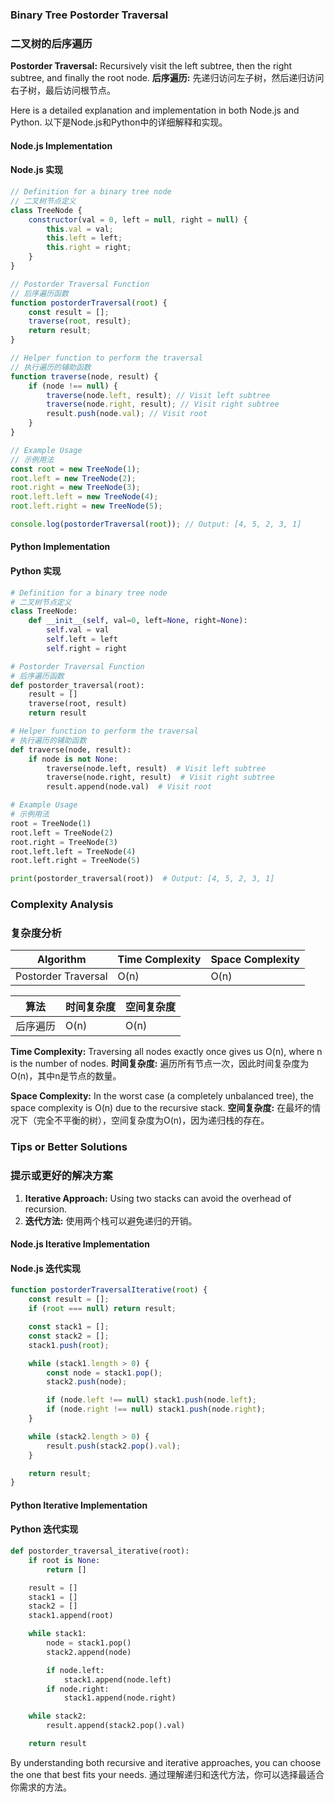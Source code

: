 ### Binary Tree Postorder Traversal
### 二叉树的后序遍历

**Postorder Traversal:** Recursively visit the left subtree, then the right subtree, and finally the root node.
**后序遍历:** 先递归访问左子树，然后递归访问右子树，最后访问根节点。

Here is a detailed explanation and implementation in both Node.js and Python.
以下是Node.js和Python中的详细解释和实现。

#### Node.js Implementation
#### Node.js 实现

```javascript
// Definition for a binary tree node
// 二叉树节点定义
class TreeNode {
    constructor(val = 0, left = null, right = null) {
        this.val = val;
        this.left = left;
        this.right = right;
    }
}

// Postorder Traversal Function
// 后序遍历函数
function postorderTraversal(root) {
    const result = [];
    traverse(root, result);
    return result;
}

// Helper function to perform the traversal
// 执行遍历的辅助函数
function traverse(node, result) {
    if (node !== null) {
        traverse(node.left, result); // Visit left subtree
        traverse(node.right, result); // Visit right subtree
        result.push(node.val); // Visit root
    }
}

// Example Usage
// 示例用法
const root = new TreeNode(1);
root.left = new TreeNode(2);
root.right = new TreeNode(3);
root.left.left = new TreeNode(4);
root.left.right = new TreeNode(5);

console.log(postorderTraversal(root)); // Output: [4, 5, 2, 3, 1]
```

#### Python Implementation
#### Python 实现

```python
# Definition for a binary tree node
# 二叉树节点定义
class TreeNode:
    def __init__(self, val=0, left=None, right=None):
        self.val = val
        self.left = left
        self.right = right

# Postorder Traversal Function
# 后序遍历函数
def postorder_traversal(root):
    result = []
    traverse(root, result)
    return result

# Helper function to perform the traversal
# 执行遍历的辅助函数
def traverse(node, result):
    if node is not None:
        traverse(node.left, result)  # Visit left subtree
        traverse(node.right, result)  # Visit right subtree
        result.append(node.val)  # Visit root

# Example Usage
# 示例用法
root = TreeNode(1)
root.left = TreeNode(2)
root.right = TreeNode(3)
root.left.left = TreeNode(4)
root.left.right = TreeNode(5)

print(postorder_traversal(root))  # Output: [4, 5, 2, 3, 1]
```

### Complexity Analysis
### 复杂度分析

| Algorithm | Time Complexity | Space Complexity |
| --------- | --------------- | ---------------- |
| Postorder Traversal | O(n) | O(n) |

| 算法 | 时间复杂度 | 空间复杂度 |
| ---- | ---------- | ---------- |
| 后序遍历 | O(n) | O(n) |

**Time Complexity:**
Traversing all nodes exactly once gives us O(n), where n is the number of nodes.
**时间复杂度:**
遍历所有节点一次，因此时间复杂度为O(n)，其中n是节点的数量。

**Space Complexity:**
In the worst case (a completely unbalanced tree), the space complexity is O(n) due to the recursive stack.
**空间复杂度:**
在最坏的情况下（完全不平衡的树），空间复杂度为O(n)，因为递归栈的存在。

### Tips or Better Solutions
### 提示或更好的解决方案

1. **Iterative Approach:** Using two stacks can avoid the overhead of recursion.
2. **迭代方法:** 使用两个栈可以避免递归的开销。

#### Node.js Iterative Implementation
#### Node.js 迭代实现

```javascript
function postorderTraversalIterative(root) {
    const result = [];
    if (root === null) return result;

    const stack1 = [];
    const stack2 = [];
    stack1.push(root);

    while (stack1.length > 0) {
        const node = stack1.pop();
        stack2.push(node);

        if (node.left !== null) stack1.push(node.left);
        if (node.right !== null) stack1.push(node.right);
    }

    while (stack2.length > 0) {
        result.push(stack2.pop().val);
    }

    return result;
}
```

#### Python Iterative Implementation
#### Python 迭代实现

```python
def postorder_traversal_iterative(root):
    if root is None:
        return []

    result = []
    stack1 = []
    stack2 = []
    stack1.append(root)

    while stack1:
        node = stack1.pop()
        stack2.append(node)

        if node.left:
            stack1.append(node.left)
        if node.right:
            stack1.append(node.right)

    while stack2:
        result.append(stack2.pop().val)

    return result
```

By understanding both recursive and iterative approaches, you can choose the one that best fits your needs.
通过理解递归和迭代方法，你可以选择最适合你需求的方法。
